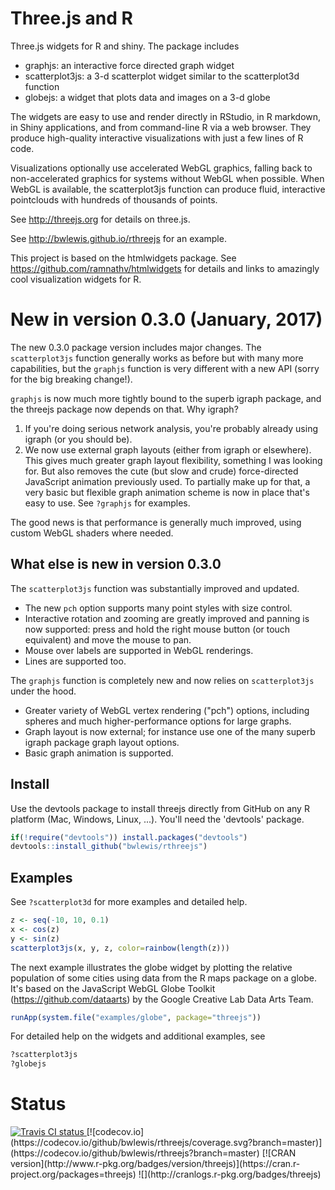 # Three.js and R

Three.js widgets for R and shiny. The package includes

* graphjs: an interactive force directed graph widget
* scatterplot3js:  a 3-d scatterplot widget similar to the scatterplot3d function
* globejs:  a widget that plots data and images on a 3-d globe

The widgets are easy to use and render directly in RStudio, in R markdown, in
Shiny applications, and from command-line R via a web browser.  They produce
high-quality interactive visualizations with just a few lines of R code.

Visualizations optionally use accelerated WebGL graphics, falling back to
non-accelerated graphics for systems without WebGL when possible. When WebGL is
available, the scatterplot3js function can produce fluid, interactive
pointclouds with hundreds of thousands of points.

See http://threejs.org for details on three.js.

See http://bwlewis.github.io/rthreejs  for an example.

This project is based on the htmlwidgets package. See
https://github.com/ramnathv/htmlwidgets for details and links to amazingly cool
visualization widgets for R.

# New in version 0.3.0 (January, 2017)

The new 0.3.0 package version includes major changes. The `scatterplot3js` function
generally works as before but with many more capabilities, but the `graphjs` function
is very different with a new API (sorry for the big breaking change!).

`graphjs` is now much more tightly bound to the superb igraph package, and the
threejs package now depends on that. Why igraph?

1. If you're doing serious network analysis, you're probably already using igraph (or you should be).
2. We now use external graph layouts (either from igraph or elsewhere). This gives much greater
   graph layout flexibility, something I was looking for. But also removes the cute (but slow and
   crude) force-directed JavaScript animation previously used. To partially make up for that, a
   very basic but flexible graph animation scheme is now in place that's easy to use. See `?graphjs`
   for examples.

The good news is that performance is generally much improved, using custom
WebGL shaders where needed.

## What else is new in version 0.3.0

The `scatterplot3js` function was substantially improved and updated.

- The new `pch` option supports many point styles with size control.
- Interactive rotation and zooming are greatly improved and panning is now supported: press and hold the right mouse button (or touch equivalent) and move the mouse to pan.
- Mouse over labels are supported in WebGL renderings.
- Lines are supported too.

The `graphjs` function is completely new and now relies on `scatterplot3js`
under the hood.

- Greater variety of WebGL vertex rendering ("pch") options, including spheres
  and much higher-performance options for large graphs.
- Graph layout is now external; for instance use one of the many superb
  igraph package graph layout options.
- Basic graph animation is supported.

## Install

Use the devtools package to install threejs directly from GitHub on any
R platform (Mac, Windows, Linux, ...). You'll need the 'devtools' package.
```r
if(!require("devtools")) install.packages("devtools")
devtools::install_github("bwlewis/rthreejs")
```

## Examples

See `?scatterplot3d` for more examples and detailed help.
```r
z <- seq(-10, 10, 0.1)
x <- cos(z)
y <- sin(z)
scatterplot3js(x, y, z, color=rainbow(length(z)))
```

The next example illustrates the globe widget by plotting the relative
population of some cities using data from the R maps package on a globe. It's
based on the JavaScript WebGL Globe Toolkit (https://github.com/dataarts) by
the Google Creative Lab Data Arts Team.
```r
runApp(system.file("examples/globe", package="threejs"))
```

For detailed help on the widgets and additional examples, see
```r
?scatterplot3js
?globejs
```


# Status
<a href="https://travis-ci.org/bwlewis/rthreejs">
<img src="https://travis-ci.org/bwlewis/rthreejs.svg?branch=master" alt="Travis CI status"></img>
</a>
[![codecov.io](https://codecov.io/github/bwlewis/rthreejs/coverage.svg?branch=master)](https://codecov.io/github/bwlewis/rthreejs?branch=master)
[![CRAN version](http://www.r-pkg.org/badges/version/threejs)](https://cran.r-project.org/packages=threejs)
![](http://cranlogs.r-pkg.org/badges/threejs)
